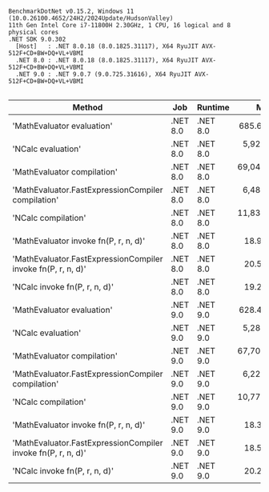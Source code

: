 ```

BenchmarkDotNet v0.15.2, Windows 11 (10.0.26100.4652/24H2/2024Update/HudsonValley)
11th Gen Intel Core i7-11800H 2.30GHz, 1 CPU, 16 logical and 8 physical cores
.NET SDK 9.0.302
  [Host]   : .NET 8.0.18 (8.0.1825.31117), X64 RyuJIT AVX-512F+CD+BW+DQ+VL+VBMI
  .NET 8.0 : .NET 8.0.18 (8.0.1825.31117), X64 RyuJIT AVX-512F+CD+BW+DQ+VL+VBMI
  .NET 9.0 : .NET 9.0.7 (9.0.725.31616), X64 RyuJIT AVX-512F+CD+BW+DQ+VL+VBMI


```
| Method                                                       | Job      | Runtime  | Mean         | Error        | StdDev       | Gen0   | Gen1   | Allocated |
|------------------------------------------------------------- |--------- |--------- |-------------:|-------------:|-------------:|-------:|-------:|----------:|
| &#39;MathEvaluator evaluation&#39;                                   | .NET 8.0 | .NET 8.0 |    685.62 ns |    13.549 ns |    13.307 ns | 0.1192 |      - |    1496 B |
| &#39;NCalc evaluation&#39;                                           | .NET 8.0 | .NET 8.0 |  5,928.96 ns |    89.929 ns |    84.120 ns | 0.2899 |      - |    3720 B |
| &#39;MathEvaluator compilation&#39;                                  | .NET 8.0 | .NET 8.0 | 69,045.99 ns | 1,360.739 ns | 1,567.029 ns | 0.4883 | 0.3662 |    7604 B |
| &#39;MathEvaluator.FastExpressionCompiler compilation&#39;           | .NET 8.0 | .NET 8.0 |  6,485.69 ns |   120.756 ns |   188.003 ns | 0.4578 | 0.4272 |    5951 B |
| &#39;NCalc compilation&#39;                                          | .NET 8.0 | .NET 8.0 | 11,834.34 ns |   235.246 ns |   393.044 ns | 0.4883 | 0.3662 |    6598 B |
| &#39;MathEvaluator invoke fn(P, r, n, d)&#39;                        | .NET 8.0 | .NET 8.0 |     18.96 ns |     0.396 ns |     0.616 ns | 0.0032 |      - |      40 B |
| &#39;MathEvaluator.FastExpressionCompiler invoke fn(P, r, n, d)&#39; | .NET 8.0 | .NET 8.0 |     20.50 ns |     0.429 ns |     0.837 ns | 0.0032 |      - |      40 B |
| &#39;NCalc invoke fn(P, r, n, d)&#39;                                | .NET 8.0 | .NET 8.0 |     19.21 ns |     0.404 ns |     0.718 ns | 0.0032 |      - |      40 B |
| &#39;MathEvaluator evaluation&#39;                                   | .NET 9.0 | .NET 9.0 |    628.41 ns |     9.981 ns |     9.336 ns | 0.1192 |      - |    1496 B |
| &#39;NCalc evaluation&#39;                                           | .NET 9.0 | .NET 9.0 |  5,283.43 ns |    39.829 ns |    37.256 ns | 0.2899 |      - |    3720 B |
| &#39;MathEvaluator compilation&#39;                                  | .NET 9.0 | .NET 9.0 | 67,708.34 ns |   704.663 ns |   588.425 ns | 0.4883 | 0.3662 |    7604 B |
| &#39;MathEvaluator.FastExpressionCompiler compilation&#39;           | .NET 9.0 | .NET 9.0 |  6,220.87 ns |   120.698 ns |   138.996 ns | 0.4578 | 0.4272 |    6031 B |
| &#39;NCalc compilation&#39;                                          | .NET 9.0 | .NET 9.0 | 10,770.21 ns |    67.295 ns |    66.092 ns | 0.4883 | 0.3662 |    6678 B |
| &#39;MathEvaluator invoke fn(P, r, n, d)&#39;                        | .NET 9.0 | .NET 9.0 |     18.33 ns |     0.182 ns |     0.142 ns | 0.0032 |      - |      40 B |
| &#39;MathEvaluator.FastExpressionCompiler invoke fn(P, r, n, d)&#39; | .NET 9.0 | .NET 9.0 |     18.53 ns |     0.175 ns |     0.146 ns | 0.0032 |      - |      40 B |
| &#39;NCalc invoke fn(P, r, n, d)&#39;                                | .NET 9.0 | .NET 9.0 |     20.26 ns |     0.429 ns |     0.905 ns | 0.0032 |      - |      40 B |

